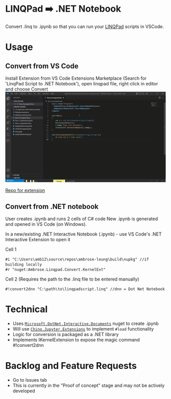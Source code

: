# LINQPad ➡️ .NET Notebook
Convert .linq to .ipynb so that you can run your [LINQPad](https://www.linqpad.net/) scripts in VSCode.  

# Usage

## Convert from VS Code
Install Extension from VS Code Extensions Marketplace (Search for 'LinqPad Script to .NET Notebook'), open linqpad file, right click in editor and choose Convert
![Open .linq file, Right click editor, Convert](https://github.com/ambrose-leung/vscode-ext-convert2dnn/blob/main/ExampleUsage.gif)

[Repo for extension](https://github.com/ambrose-leung/vscode-ext-convert2dnn)

## Convert from .NET notebook
User creates .ipynb and runs 2 cells of C# code
New .ipynb is generated and opened in VS Code (on Windows).

In a new/existing .NET Interactive Notebook (.ipynb) - use VS Code's .NET Interactive Extension to open it

Cell 1
```
#i "C:\Users\amb12\source\repos\ambrose-leung\build\nupkg" //if building locally
#r "nuget:Ambrose.Linqpad.Convert.KernelExt"
```

Cell 2 (Requires the path to the .linq file to be entered manually)
```
#!convert2dnn "C:\path\to\linqpadscript.linq" //dnn = Dot Net Notebook
```

# Technical
- Uses [`Microsoft.DotNet.Interactive.Documents`](https://www.nuget.org/packages/Microsoft.DotNet.Interactive.Documents/) nuget to create .ipynb
- Will use [`Chino.Jupyter.Extensions`](https://github.com/roberchi/Chino.Jupyter.Extensions) to implement `#load` functionality
- Logic for conversion is packaged as a .NET library
- Implements IKernelExtension to expose the magic command #!convert2dnn

# Backlog and Feature Requests
- Go to Issues tab
- This is currently in the "Proof of concept" stage and may not be actively developed

